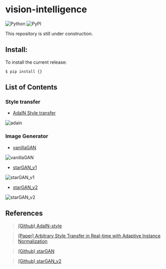 # vision-intelligence
![Python](https://img.shields.io/badge/python-3.8%20%7C%203.9-blue)
![PyPI](https://badge.fury.io/py/tensorflow.svg)

This repository is still under construction.

## Install:
To install the current release:

```shell
$ pip install {}
```

## List of Contents

### Style transfer

* [AdaIN Style transfer](https://github.com/takhyun12/vision-intelligence/tree/main/Style-transfer)

![adain](https://user-images.githubusercontent.com/41291493/132440767-673332f9-6ec9-4fb9-aca6-236e4df64198.png)

### Image Generator

* [vanillaGAN](https://github.com/takhyun12/vision-intelligence/tree/main/Generator/vanillaGAN)
  
![vanillaGAN](https://user-images.githubusercontent.com/41291493/132628264-acc8ecbd-e6dd-4fe7-8847-9beda2171c09.png)

* [starGAN_v1](https://github.com/takhyun12/vision-intelligence/tree/main/Generator/starGAN/v1)
  
![starGAN_v1](https://user-images.githubusercontent.com/41291493/132783716-9a0c0c8d-cd45-485e-97e6-302aed760abe.png)

* [starGAN_v2](https://github.com/takhyun12/vision-intelligence/tree/main/Generator/starGAN/v2)

![starGAN_v2](https://user-images.githubusercontent.com/41291493/132784664-6ad53dae-4d9b-4cd5-944c-35971f162a28.png)

## References
> [(Github) AdaIN-style](https://github.com/xunhuang1995/AdaIN-style)

> [(Paper) Arbitrary Style Transfer in Real-time with Adaptive Instance Normalization](https://arxiv.org/abs/1703.06868)

> [(Github) starGAN](https://github.com/yunjey/stargan)

> [(Github) starGAN_v2](https://github.com/clovaai/stargan-v2)